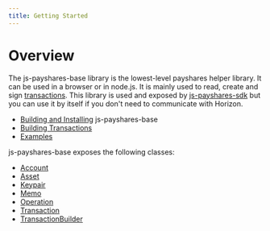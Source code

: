 ```yaml
---
title: Getting Started
---
```


# Overview

The js-payshares-base library is the lowest-level payshares helper library. It can be used in a browser or in node.js. It is mainly used to read, create and
sign [transactions](https://payshares.org/developers/learn/concepts/transactions.html). This library is used and exposed by
[js-payshares-sdk](https://github.com/payshares/js-payshares-sdk) but you can use it by itself if you don't need to communicate with Horizon.

* [Building and Installing](../README.md) js-payshares-base
* [Building Transactions](./reference/building-transactions.md)
* [Examples](./reference/base-examples.md)

js-payshares-base exposes the following classes:
* [Account](https://github.com/payshares/js-payshares-base/blob/master/src/account.js)
* [Asset](https://github.com/payshares/js-payshares-base/blob/master/src/asset.js)
* [Keypair](https://github.com/payshares/js-payshares-base/blob/master/src/keypair.js)
* [Memo](https://github.com/payshares/js-payshares-base/blob/master/src/memo.js)
* [Operation](https://github.com/payshares/js-payshares-base/blob/master/src/operation.js)
* [Transaction](https://github.com/payshares/js-payshares-base/blob/master/src/transaction.js)
* [TransactionBuilder](https://github.com/payshares/js-payshares-base/blob/master/src/transaction_builder.js)








